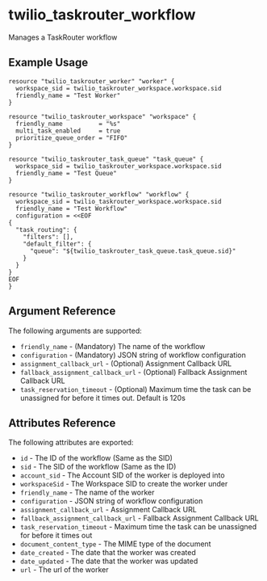 # twilio_taskrouter_workflow

Manages a TaskRouter workflow

## Example Usage

```hcl
resource "twilio_taskrouter_worker" "worker" {
  workspace_sid = twilio_taskrouter_workspace.workspace.sid
  friendly_name = "Test Worker"
}

resource "twilio_taskrouter_workspace" "workspace" {
  friendly_name          = "%s"
  multi_task_enabled     = true
  prioritize_queue_order = "FIFO"
}

resource "twilio_taskrouter_task_queue" "task_queue" {
  workspace_sid = twilio_taskrouter_workspace.workspace.sid
  friendly_name = "Test Queue"
}

resource "twilio_taskrouter_workflow" "workflow" {
  workspace_sid = twilio_taskrouter_workspace.workspace.sid
  friendly_name = "Test Workflow"
  configuration = <<EOF
{
  "task_routing": {
    "filters": [],
    "default_filter": {
      "queue": "${twilio_taskrouter_task_queue.task_queue.sid}"
    }
  }
}
EOF
}
```

## Argument Reference

The following arguments are supported:

* `friendly_name` - (Mandatory) The name of the workflow
* `configuration` - (Mandatory) JSON string of workflow configuration
* `assignment_callback_url` - (Optional) Assignment Callback URL
* `fallback_assignment_callback_url` - (Optional) Fallback Assignment Callback URL
* `task_reservation_timeout` - (Optional) Maximum time the task can be unassigned for before it times out. Default is 120s

## Attributes Reference

The following attributes are exported:

* `id` - The ID of the workflow (Same as the SID)
* `sid` - The SID of the workflow (Same as the ID)
* `account_sid` - The Account SID of the worker is deployed into
* `workspaceSid` - The Workspace SID to create the worker under
* `friendly_name` - The name of the worker
* `configuration` - JSON string of workflow configuration
* `assignment_callback_url` - Assignment Callback URL
* `fallback_assignment_callback_url` - Fallback Assignment Callback URL
* `task_reservation_timeout` - Maximum time the task can be unassigned for before it times out
* `document_content_type` - The MIME type of the document
* `date_created` - The date that the worker was created
* `date_updated` - The date that the worker was updated
* `url` - The url of the worker
